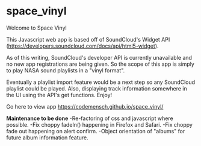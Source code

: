# space_vinyl
Welcome to Space Vinyl

This Javascript web app is based off of SoundCloud's Widget API (https://developers.soundcloud.com/docs/api/html5-widget).

As of this writing, SoundCloud's developer API is currently unavailable and no new app registrations are being given. So the scope of this app is simply to play NASA sound playlists in a "vinyl format".

Eventually a playlist import feature would be a next step so any SoundCloud playlist could be played. Also, displaying track information somewhere in the UI using the API's get functions. Enjoy!

Go here to view app https://codemensch.github.io/space_vinyl/

**Maintenance to be done**
-Re-factoring of css and javascript where possible.
-Fix choppy fadeIn() happening in Firefox and Safari.
-Fix choppy fade out happening on alert confirm.
-Object orientation of "albums" for future album information feature.
